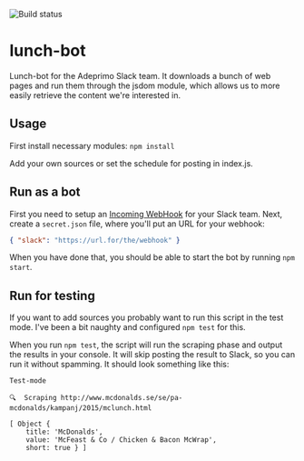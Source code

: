 ![Build status](http://strider.mothership.odtag.se/arood/lunch-bot/badge?branch=master)

# lunch-bot

Lunch-bot for the Adeprimo Slack team. It downloads a bunch of web pages and run them through the jsdom module, which allows us to more easily retrieve the content we're interested in.

## Usage

First install necessary modules: `npm install`

Add your own sources or set the schedule for posting in index.js.

## Run as a bot

First you need to setup an [Incoming WebHook](https://api.slack.com/incoming-webhooks) for your Slack team. Next, create a `secret.json` file, where you'll put an URL for your webhook:

```json
{ "slack": "https://url.for/the/webhook" }
```

When you have done that, you should be able to start the bot by running `npm start`.

## Run for testing

If you want to add sources you probably want to run this script in the test mode. I've been a bit naughty and configured `npm test` for this.

When you run `npm test`, the script will run the scraping phase and output the results in your console. It will skip posting the result to Slack, so you can run it without spamming. It should look something like this:

```
Test-mode

🔍  Scraping http://www.mcdonalds.se/se/pa-mcdonalds/kampanj/2015/mclunch.html

[ Object {
    title: 'McDonalds',
    value: 'McFeast & Co / Chicken & Bacon McWrap',
    short: true } ]
```
